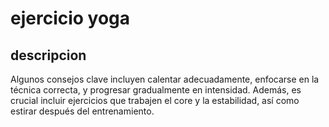 # ejercicio yoga

## descripcion
Algunos consejos clave incluyen calentar adecuadamente, enfocarse en la técnica correcta, y progresar gradualmente en intensidad. Además, es crucial incluir ejercicios que trabajen el core y la estabilidad, así como estirar después del entrenamiento. 